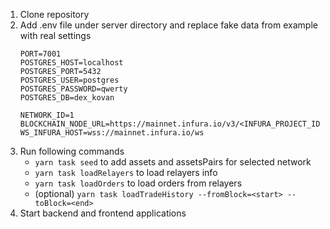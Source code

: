 1. Clone repository
2. Add .env file under server directory and replace fake data from example with real settings
    ```
    PORT=7001
    POSTGRES_HOST=localhost
    POSTGRES_PORT=5432
    POSTGRES_USER=postgres
    POSTGRES_PASSWORD=qwerty
    POSTGRES_DB=dex_kovan
    
    NETWORK_ID=1
    BLOCKCHAIN_NODE_URL=https://mainnet.infura.io/v3/<INFURA_PROJECT_ID>
    WS_INFURA_HOST=wss://mainnet.infura.io/ws
    ```
3. Run following commands
    - `yarn task seed` to add assets and assetsPairs for selected network
    - `yarn task loadRelayers` to load relayers info
    - `yarn task loadOrders` to load orders from relayers
    - (optional) `yarn task loadTradeHistory --fromBlock=<start> --toBlock=<end>`
4. Start backend and frontend applications
